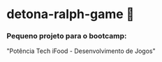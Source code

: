 # detona-ralph-game 🤜

### Pequeno projeto para o bootcamp: 
"Potência Tech iFood - Desenvolvimento de Jogos"